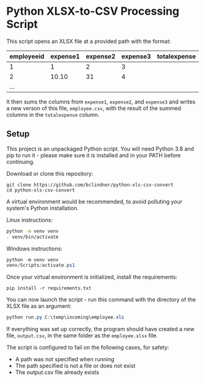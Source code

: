 # Python XLSX-to-CSV Processing Script

This script opens an XLSX file at a provided path with the format:

| employeeid | expense1 | expense2 | expense3 | totalexpense |
|------------|----------|----------|----------|--------------|
| 1          | 1        | 2        | 3        |              |
| 2          | 10.10    | 31       | 4        |              |
| ...        |          |          |          |              |

It then sums the columns from `expense1`, `expense2`, and `expense3` and writes
a new verson of this file, `employee.csv`, with the result of the summed columns
in the `totalexpense` column.

## Setup

This project is an unpackaged Python script. You will need Python 3.8 and pip to
run it - please make sure it is installed and in your PATH before continuing.

Download or clone this repository:
```
git clone https://github.com/bclindner/python-xls-csv-convert
cd python-xls-csv-convert
```

A virtual environment would be recommended, to avoid polluting your system's
Python installation.

Linux instructions:

```sh
python -m venv venv
. venv/bin/activate
```

Windows instructions:
```ps1
python -m venv venv
venv/Scripts/activate.ps1
```

Once your virtual environment is initialized, install the requirements:

```
pip install -r requirements.txt
```

You can now launch the script - run this command with the directory of the XLSX
file as an argument:

```ps1
python run.py C:\temp\incoming\employee.xls
```

If everything was set up correctly, the program should have created a new file,
`output.csv`, in the same folder as the `employee.xlsx` file.

The script is configured to fail on the following cases, for safety:
* A path was not specified when running
* The path specified is not a file or does not exist
* The output.csv file already exists
